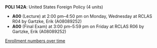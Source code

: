 **POLI 142A**: United States Foreign Policy (4 units)

- **A00** (Lecture) at 2:00 pm–4:50 pm on Monday, Wednesday at RCLAS R04 by Gartzke, Erik (A08089252)
- **A00** (Final Exam) at 3:00 pm–5:59 pm on Friday at RCLAS R06 by Gartzke, Erik (A08089252)

[Enrollment numbers over time](./POLI142A.tsv)
